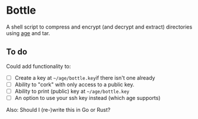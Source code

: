 # Bottle

A shell script to compress and encrypt (and decrypt and extract) directories using [age](https://github.com/FiloSottile/age) and tar.

## To do

Could add functionality to: 

- [ ] Create a key at `~/age/bottle.key`if there isn't one already
- [ ] Ability to "cork" with only access to a public key.
- [ ] Ability to print (public) key at `~/age/bottle.key`
- [ ] An option to use your ssh key instead (which age supports)

Also: Should I (re-)write this in Go or Rust?
